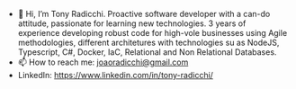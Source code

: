 - 👋 Hi, I’m Tony Radicchi. Proactive software developer with a can-do attitude, passionate for learning new technologies. 3 years of experience developing robust code for high-vole businesses using Agile methodologies, different architetures with technologies su as NodeJS, Typescript, C#, Docker, IaC, Relational and Non Relational Databases.
- 📫 How to reach me: joaoradicchi@gmail.com
- LinkedIn: <https://www.linkedin.com/in/tony-radicchi/>

<!---
joaosenna19/joaosenna19 is a ✨ special ✨ repository because its `README.md` (this file) appears on your GitHub profile.
You can click the Preview link to take a look at your changes.
--->
